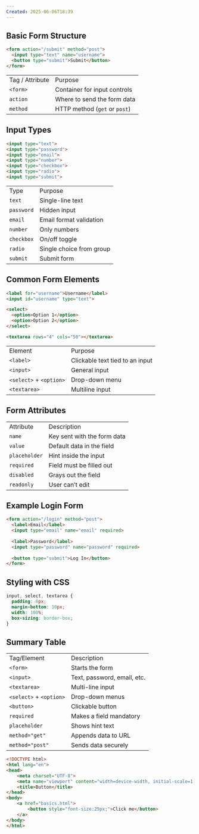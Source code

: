 ```yaml
---
Created: 2025-06-06T18:39
---
```

## **Basic Form Structure**

```HTML
<form action="/submit" method="post">
  <input type="text" name="username">
  <button type="submit">Submit</button>
</form>
```

|   |   |
|---|---|
|Tag / Attribute|Purpose|
|`<form>`|Container for input controls|
|`action`|Where to send the form data|
|`method`|HTTP method (`get` or `post`)|

  

## **Input Types**

```HTML
<input type="text">
<input type="password">
<input type="email">
<input type="number">
<input type="checkbox">
<input type="radio">
<input type="submit">
```

|   |   |
|---|---|
|Type|Purpose|
|`text`|Single-line text|
|`password`|Hidden input|
|`email`|Email format validation|
|`number`|Only numbers|
|`checkbox`|On/off toggle|
|`radio`|Single choice from group|
|`submit`|Submit form|

  

## **Common Form Elements**

```HTML
<label for="username">Username</label>
<input id="username" type="text">

<select>
  <option>Option 1</option>
  <option>Option 2</option>
</select>

<textarea rows="4" cols="50"></textarea>
```

|   |   |
|---|---|
|Element|Purpose|
|`<label>`|Clickable text tied to an input|
|`<input>`|General input|
|`<select>` + `<option>`|Drop-down menu|
|`<textarea>`|Multiline input|

  

## **Form Attributes**

|   |   |
|---|---|
|Attribute|Description|
|`name`|Key sent with the form data|
|`value`|Default data in the field|
|`placeholder`|Hint inside the input|
|`required`|Field must be filled out|
|`disabled`|Grays out the field|
|`readonly`|User can’t edit|

  

## **Example Login Form**

```HTML
<form action="/login" method="post">
  <label>Email</label>
  <input type="email" name="email" required>
  
  <label>Password</label>
  <input type="password" name="password" required>
  
  <button type="submit">Log In</button>
</form>
```

  

## **Styling with CSS**

```CSS
input, select, textarea {
  padding: 8px;
  margin-bottom: 10px;
  width: 100%;
  box-sizing: border-box;
}
```

  

## Summary Table

|   |   |
|---|---|
|Tag/Element|Description|
|`<form>`|Starts the form|
|`<input>`|Text, password, email, etc.|
|`<textarea>`|Multi-line input|
|`<select>` + `<option>`|Drop-down menus|
|`<button>`|Clickable button|
|`required`|Makes a field mandatory|
|`placeholder`|Shows hint text|
|`method="get"`|Appends data to URL|
|`method="post"`|Sends data securely|

  

```HTML
<!DOCTYPE html>
<html lang="en">
<head>
    <meta charset="UTF-8">
    <meta name="viewport" content="width=device-width, initial-scale=1.0">
    <title>Button</title>
</head>
<body>
    <a href="basics.html">
        <button style="font-size:25px;">Click me</button>
    </a>
</body>
</html>
```